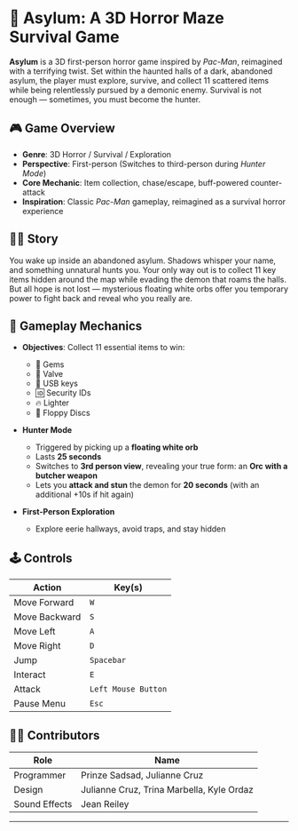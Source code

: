 # 🧠 Asylum: A 3D Horror Maze Survival Game

**Asylum** is a 3D first-person horror game inspired by *Pac-Man*, reimagined with a terrifying twist. Set within the haunted halls of a dark, abandoned asylum, the player must explore, survive, and collect 11 scattered items while being relentlessly pursued by a demonic enemy. Survival is not enough — sometimes, you must become the hunter.

## 🎮 Game Overview

- **Genre**: 3D Horror / Survival / Exploration  
- **Perspective**: First-person (Switches to third-person during *Hunter Mode*)  
- **Core Mechanic**: Item collection, chase/escape, buff-powered counter-attack  
- **Inspiration**: Classic *Pac-Man* gameplay, reimagined as a survival horror experience  

## 🧟‍♂️ Story

You wake up inside an abandoned asylum. Shadows whisper your name, and something unnatural hunts you. Your only way out is to collect 11 key items hidden around the map while evading the demon that roams the halls. But all hope is not lost — mysterious floating white orbs offer you temporary power to fight back and reveal who you really are.

## 🧰 Gameplay Mechanics

- **Objectives**: Collect 11 essential items to win:  
  - 💎 Gems  
  - 🔧 Valve  
  - 💾 USB keys  
  - 🆔 Security IDs  
  - 🔥 Lighter  
  - 📀 Floppy Discs  

- **Hunter Mode**  
  - Triggered by picking up a **floating white orb**  
  - Lasts **25 seconds**  
  - Switches to **3rd person view**, revealing your true form: an **Orc with a butcher weapon**  
  - Lets you **attack and stun** the demon for **20 seconds** (with an additional +10s if hit again)

- **First-Person Exploration**  
  - Explore eerie hallways, avoid traps, and stay hidden  

## 🕹️ Controls

| Action        | Key(s)            |
|---------------|-------------------|
| Move Forward  | `W`               |
| Move Backward | `S`               |
| Move Left     | `A`               |
| Move Right    | `D`               |
| Jump          | `Spacebar`        |
| Interact      | `E`               |
| Attack        | `Left Mouse Button` |
| Pause Menu    | `Esc`             |

## 🧑‍💻 Contributors

| Role           | Name                                |
|----------------|-------------------------------------|
| Programmer     | Prinze Sadsad, Julianne Cruz        |
| Design         | Julianne Cruz, Trina Marbella, Kyle Ordaz |
| Sound Effects  | Jean Reiley                         |

---


